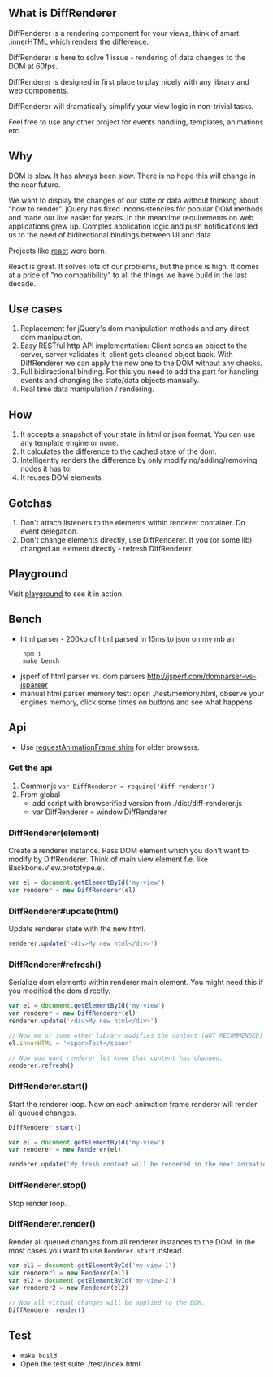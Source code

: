 ## What is DiffRenderer

DiffRenderer is a rendering component for your views, think of smart .innerHTML which renders the difference.

DiffRenderer is here to solve 1 issue - rendering of data changes to the DOM at 60fps.

DiffRenderer is designed in first place to play nicely with any library and web components.

DiffRenderer will dramatically simplify your view logic in non-trivial tasks.

Feel free to use any other project for events handling, templates, animations etc.

## Why

DOM is slow. It has always been slow. There is no hope this will change in the near future.

We want to display the changes of our state or data without thinking about "how to render".
jQuery has fixed inconsistencies for popular DOM methods and made our live easier for years. In the meantime requirements on web applications grew up. Complex application logic and push notifications led us to the need of bidirectional bindings between UI and data.

Projects like [react](https://github.com/facebook/react/) were born.

React is great. It solves lots of our problems, but the price is high. It comes at a price of "no compatibility" to all the things we have build in the last decade.

## Use cases

1. Replacement for jQuery's dom manipulation methods and any direct dom manipulation.
1. Easy RESTful http API implementation:
   Client sends an object to the server, server validates it, client gets cleaned object back. With DiffRenderer we can apply the new one to the DOM without any checks.
1. Full bidirectional binding. For this you need to add the part for handling events and changing the state/data objects manually.
1. Real time data manipulation / rendering.

## How

1. It accepts a snapshot of your state in html or json format. You can use any template engine or none.
1. It calculates the difference to the cached state of the dom.
1. Intelligently renders the difference by only modifying/adding/removing nodes it has to.
1. It reuses DOM elements.

## Gotchas

1. Don't attach listeners to the elements within renderer container. Do event delegation.
1. Don't change elements directly, use DiffRenderer. If you (or some lib) changed an element directly - refresh DiffRenderer.

## Playground

Visit [playground](//kof.github.com/diff-renderer/demo/playground.html) to see it in action.

## Bench

- html parser - 200kb of html parsed in 15ms to json on my mb air.
```
    npm i
    make bench
```
- jsperf of html parser vs. dom parsers http://jsperf.com/domparser-vs-jsparser
- manual html parser memory test: open ./test/memory.html, observe your engines memory, click some times on buttons and see what happens

## Api

- Use [requestAnimationFrame shim](https://github.com/kof/animation-frame) for older browsers.

### Get the api

1. Commonjs `var DiffRenderer = require('diff-renderer')`
2. From global
    - add script with browserified version from ./dist/diff-renderer.js
    - var DiffRenderer = window.DiffRenderer

### DiffRenderer(element)

Create a renderer instance. Pass DOM element which you don't want to modify by DiffRenderer. Think of main view element f.e. like Backbone.View.prototype.el.

```javascript
var el = document.getElementById('my-view')
var renderer = new DiffRenderer(el)
```

### DiffRenderer#update(html)

Update renderer state with the new html.

```javascript
renderer.update('<div>My new html</div>')
```

### DiffRenderer#refresh()

Serialize dom elements within renderer main element. You might need this if you modified the dom directly.

```javascript
var el = document.getElementById('my-view')
var renderer = new DiffRenderer(el)
renderer.update('<div>My new html</div>')

// Now me or some other library modifies the content (NOT RECOMMENDED)
el.innerHTML = '<span>Test</span>'

// Now you want renderer let know that content has changed.
renderer.refresh()
```

### DiffRenderer.start()

Start the renderer loop. Now on each animation frame renderer will render all queued changes.

```javascript
DiffRenderer.start()

var el = document.getElementById('my-view')
var renderer = new Renderer(el)

renderer.update('My fresh content will be rendered in the next animation frame.')
```

### DiffRenderer.stop()

Stop render loop.

### DiffRenderer.render()

Render all queued changes from all renderer instances to the DOM. In the most cases you want to use `Renderer.start` instead.

```javascript
var el1 = document.getElementById('my-view-1')
var renderer1 = new Renderer(el1)
var el2 = document.getElementById('my-view-2')
var renderer2 = new Renderer(el2)

// Now all virtual changes will be applied to the DOM.
DiffRenderer.render()
```

## Test
- `make build`
- Open the test suite ./test/index.html
